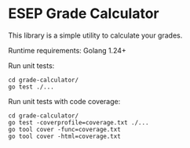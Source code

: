 # ESEP Grade Calculator

This library is a simple utility to calculate your grades.

Runtime requirements:
Golang 1.24+

Run unit tests:
```
cd grade-calculator/
go test ./...
```

Run unit tests with code coverage:
```
cd grade-calculator/
go test -coverprofile=coverage.txt ./...
go tool cover -func=coverage.txt
go tool cover -html=coverage.txt
```
